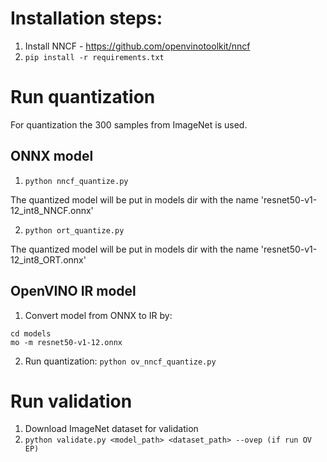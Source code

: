 
# Installation steps:
1) Install NNCF - https://github.com/openvinotoolkit/nncf 
2) ```pip install -r requirements.txt```


# Run quantization

For quantization the 300 samples from ImageNet is used.

## ONNX model

1) ```python nncf_quantize.py```

The quantized model will be put in models dir with the name 'resnet50-v1-12_int8_NNCF.onnx'

2) ```python ort_quantize.py```

The quantized model will be put in models dir with the name 'resnet50-v1-12_int8_ORT.onnx'

## OpenVINO IR model

1) Convert model from ONNX to IR by:
```
cd models
mo -m resnet50-v1-12.onnx
```

2) Run quantization:
    ```python ov_nncf_quantize.py```

# Run validation

1) Download ImageNet dataset for validation
2) ```python validate.py <model_path> <dataset_path> --ovep (if run OV EP)```


